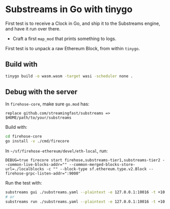 # Substreams in Go with tinygo

First test is to receive a Clock in Go, and ship it to the Substreams engine, and have it run over there.
- Craft a first `map_mod` that prints something to logs.

First test is to unpack a raw Ethereum Block, from within `tinygo`.

## Build with

```bash
tinygo build -o wasm.wasm -target wasi -scheduler none .
```

## Debug with the server

In `firehose-core`, make sure `go.mod` has:

```
replace github.com/streamingfast/substreams => $HOME/path/to/your/substreams
```

Build with:
```bash 
cd firehose-core
go install -v ./cmd/firecore
```

In `~/sf/firehose-ethereum/devel/eth-local`, run:

```
DEBUG=true firecore start firehose,substreams-tier1,substreams-tier2 --common-live-blocks-addr="" --common-merged-blocks-store-url=./localblocks -c "" --block-type sf.ethereum.type.v2.Block --firehose-grpc-listen-addr=":9000"
```

Run the test with:

```bash
substreams gui ./substreams.yaml --plaintext -e 127.0.0.1:10016 -t +10 map_test
# or 
substreams run ./substreams.yaml --plaintext -e 127.0.0.1:10016 -t +10 map_test
```
